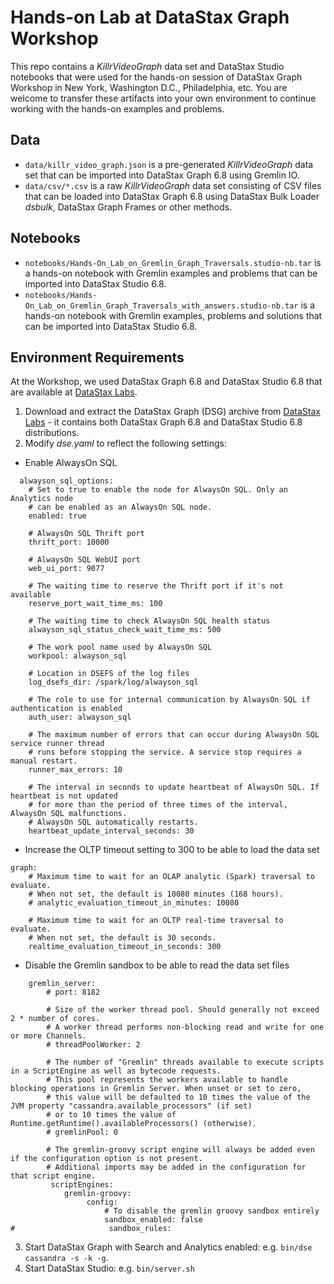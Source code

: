 # Hands-on Lab at DataStax Graph Workshop

This repo contains a _KillrVideoGraph_ data set and DataStax Studio notebooks that were used for the hands-on session of DataStax Graph Workshop in New York, Washington D.C., Philadelphia, etc. You are welcome to transfer these artifacts into your own environment to continue working with the hands-on examples and problems.

## Data

- `data/killr_video_graph.json` is a pre-generated _KillrVideoGraph_ data set that can be imported into DataStax Graph 6.8 using Gremlin IO.
- `data/csv/*.csv` is a raw _KillrVideoGraph_ data set consisting of CSV files that can be loaded into DataStax Graph 6.8 using DataStax Bulk Loader _dsbulk_, DataStax Graph Frames or other methods.

## Notebooks

- `notebooks/Hands-On_Lab_on_Gremlin_Graph_Traversals.studio-nb.tar` is a hands-on notebook with Gremlin examples and problems that can be imported into DataStax Studio 6.8.
- `notebooks/Hands-On_Lab_on_Gremlin_Graph_Traversals_with_answers.studio-nb.tar` is a hands-on notebook with Gremlin examples,  problems and solutions that can be imported into DataStax Studio 6.8.

## Environment Requirements

At the Workshop, we used DataStax Graph 6.8 and DataStax Studio 6.8 that are available at [DataStax Labs](https://downloads.datastax.com/#labs).

1. Download and extract the DataStax Graph (DSG) archive from [DataStax Labs](https://downloads.datastax.com/#labs) - it contains both DataStax Graph 6.8 and DataStax Studio 6.8 distributions.
2. Modify _dse.yaml_ to reflect the following settings:
  - Enable AlwaysOn SQL
```
  alwayson_sql_options:
    # Set to true to enable the node for AlwaysOn SQL. Only an Analytics node
    # can be enabled as an AlwaysOn SQL node.
    enabled: true

    # AlwaysOn SQL Thrift port
    thrift_port: 10000

    # AlwaysOn SQL WebUI port
    web_ui_port: 9077

    # The waiting time to reserve the Thrift port if it's not available
    reserve_port_wait_time_ms: 100

    # The waiting time to check AlwaysOn SQL health status
    alwayson_sql_status_check_wait_time_ms: 500

    # The work pool name used by AlwaysOn SQL
    workpool: alwayson_sql

    # Location in DSEFS of the log files
    log_dsefs_dir: /spark/log/alwayson_sql

    # The role to use for internal communication by AlwaysOn SQL if authentication is enabled
    auth_user: alwayson_sql

    # The maximum number of errors that can occur during AlwaysOn SQL service runner thread
    # runs before stopping the service. A service stop requires a manual restart.
    runner_max_errors: 10

    # The interval in seconds to update heartbeat of AlwaysOn SQL. If heartbeat is not updated
    # for more than the period of three times of the interval, AlwaysOn SQL malfunctions.
    # AlwaysOn SQL automatically restarts.
    heartbeat_update_interval_seconds: 30
```
  - Increase the OLTP timeout setting to 300 to be able to load the data set
```
graph:
    # Maximum time to wait for an OLAP analytic (Spark) traversal to evaluate.
    # When not set, the default is 10080 minutes (168 hours).
    # analytic_evaluation_timeout_in_minutes: 10080

    # Maximum time to wait for an OLTP real-time traversal to evaluate.
    # When not set, the default is 30 seconds.
    realtime_evaluation_timeout_in_seconds: 300
```
  - Disable the Gremlin sandbox to be able to read the data set files
```
    gremlin_server:
        # port: 8182

        # Size of the worker thread pool. Should generally not exceed 2 * number of cores.
        # A worker thread performs non-blocking read and write for one or more Channels.
        # threadPoolWorker: 2

        # The number of "Gremlin" threads available to execute scripts in a ScriptEngine as well as bytecode requests.
        # This pool represents the workers available to handle blocking operations in Gremlin Server. When unset or set to zero,
        # this value will be defaulted to 10 times the value of the JVM property "cassandra.available_processors" (if set)
        # or to 10 times the value of Runtime.getRuntime().availableProcessors() (otherwise).
        # gremlinPool: 0

        # The gremlin-groovy script engine will always be added even if the configuration option is not present.
        # Additional imports may be added in the configuration for that script engine.
         scriptEngines:
            gremlin-groovy:
                 config:
                     # To disable the gremlin groovy sandbox entirely
                     sandbox_enabled: false
#                     sandbox_rules:
```
3. Start DataStax Graph with Search and Analytics enabled: e.g. `bin/dse cassandra -s -k -g`.
4. Start DataStax Studio: e.g. `bin/server.sh`
